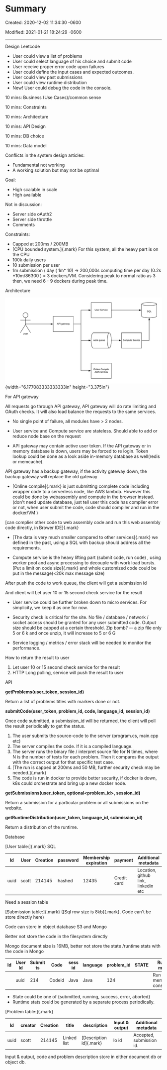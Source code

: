 # Summary 

Created: 2020-12-02 11:34:30 -0600

Modified: 2021-01-21 18:24:29 -0600

---

Design Leetcode

- User could view a list of problems
- User could select language of his choice and submit code
- User receive proper error code upon failures
- User could define the input cases and expected outcomes.
- User could view past submissions
- User could view runtime distribution
- New! User could debug the code in the console.



10 mins: Business (Use Cases)/common sense

10 mins: Constraints

10 mins: Architecture

10 mins: API Design

10 mins: DB choice

10 mins: Data model





Conflicts in the system design articles:

- Fundamental not working
- A working solution but may not be optimal



Goal:

- High scalable in scale
- High available



Not in discussion:

- Server side oAuth2
- Server side throttle
- Comments



Constraints:

- Capped at 200ms / 200MB
- [CPU bounded system.]{.mark} For this system, all the heavy part is on the CPU
- 100k daily users
- 10 submission per user
- 1m submission / day ( 1m* 10) -> 200,000s computing time per day (0.2s *10m/86300 ) = 3 dockers/VM. Considering peak to normal ratio as 3 then, we need 6 - 9 dockers during peak time.













Architecture

![User Service API gateway User work queue Online Compile AWS lambda SQL Compute Service ](../../media/Example-Leetcode-Summary-image1.png){width="6.177083333333333in" height="3.375in"}

For API gateway



All requests go through API gateway, API gateway will do rate limiting and OAuth checks. It will also load balance the requests to the same services.







- No single point of failure, all modules have > 2 nodes.



- User service and Compute service are stateless. Should able to add or reduce node base on the request



- API gateway may contain active user token. If the API gateway or in memory database is down, users may be forced to re login. Token lookup could be done as a look aside in-memory database as well(redis or memcache).



API gateway has a backup gateway, if the activity gateway down, the backup gateway will replace the old gateway

- [Online compile]{.mark} is just submitting complete code including wrapper code to a serverless node, like AWS lambda. However this could be done by webassembly and compute in the browser instead. (don't need update database, just tell user this code has complier error or not, when user submit the code, code should compiler and run in the docker/VM )



[can complier other code to web assembly code and run this web assembly code directly, in Brower IDE]{.mark}

- [The data is very much smaller compared to other services]{.mark} we defined in the past, using a SQL with backup should address all the requirements.



- Compute service is the heavy lifting part (submit code, run code) , using worker pool and async processing to decouple with work load bursts. [Put a limit on code size]{.mark} and whole customized code could be put in the message(<20k max message size)



After push the code to work queue, the client will get a submission id

And client will Let user 10 or 15 second check service for the result



- User service could be further broken down to micro services. For simplicity, we keep it as one for now.



- Security check is critical for the site. No file / database / network / socket access should be granted for any user submitted code. Output size should be capped at a certain threshold. Zip bomb? -- a zip file only 5 or 6 k and once unzip, it will increase to 5 or 6 G



- Service logging / metrics / error stack will be needed to monitor the performance.



How to return the result to user

1.  Let user 10 or 15 second check service for the result
2.  HTTP Long polling, service will push the result to user





API

**getProblems(user_token, session_id)**

Return a list of problems titles with markers done or not.

**submitCode(user_token, problem_id, code, language_id, session_id)**

Once code submitted, a submission_id will be returned, the client will poll the result periodically to get the status.

1.  The user submits the source-code to the server (program.cs, main.cpp etc)
2.  The server compiles the code. If it is a compiled language.
3.  The server runs the binary file / interpret source file for N times, where N is the number of tests for each problem. Then it compares the output with the correct output for that specific test case.
4.  [The run is capped at 200ms and 50 MB, further security check may be needed.]{.mark}
5.  The code is run in docker to provide better security, if docker is down, k8s could orchestrate and bring up a new docker node.

**getSubmissions(user_token, optional<problem_id>, session_id)**

Return a submission for a particular problem or all submissions on the website.



**getRuntimeDistribution(user_token, language_id, submission_id)**

Return a distribution of the runtime.

Database

[User table:]{.mark} SQL

| Id | User | Creation | password | Membership expiration | payment | Additional metadata |
|-------|-------|-----------|------------|---------------|-----------|------------|
| uuid | scott | 214145 | hashed | 12435 | Credit card | Location, github link, linkedin etc |





Need a session table



[Submission table:]{.mark} ([Sql row size is 8kb]{.mark}. Code can't be store directly here)

Code can store in object database S3 and Mongo

Better not store the code in the filesystem directly



Mongo document size is 16MB, better not store the state /runtime stats with the code in Mongo

| Id | User Id | Submit ts | Code | sess id | language | problem_id | STATE | Runtime metrics |
|----|------|--------|--------|------|----------|-----------|--------|-------------|
|  | uuid | 214 | Codeid | Java | Java | 124 |  | Run time / memory consumption |

- State could be one of {submitted, running, success, error, aborted}
- Runtime stats could be generated by a separate process periodically.

[Problem table:]{.mark}



| Id | creator | Creation | title | description | Input & output | Additional metadata |
|-------|----------|-----------|---------|--------------|----------|--------------|
| uuid | scott | 214145 | Linked list | [Description id]{.mark} | Io id | Accepted, submission id. |



Input & output, code and problem description store in either document db or object db.

